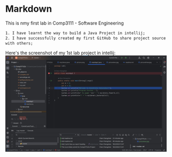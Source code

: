 # Markdown

This is nmy first lab in Comp3111 - Software Engineering

    1. I have learnt the way to build a Java Project in intellij;
    2. I have successfully created my first GitHub to share project source with others;

Here's the screenshot of my 1st lab project in intellij:
![](picturefour.jpg)
